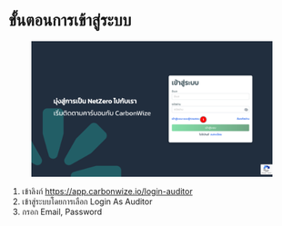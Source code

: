 # ขั้นตอนการเข้าสู่ระบบ

<figure><img src="../.gitbook/assets/image (3) (1) (1) (1) (1) (1) (1) (1).png" alt=""><figcaption></figcaption></figure>

1. เข้าลิงก์ https://app.carbonwize.io/login-auditor
2. เข้าสู่ระบบโดยการเลือก Login As Auditor
3. กรอก Email, Password
